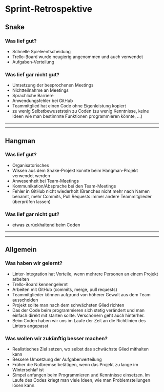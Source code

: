 # Sprint-Retrospektive

## Snake

### Was lief gut?
- Schnelle Spieleentscheidung 
- Trello-Board wurde neugierig angenommen und auch verwendet
- Aufgaben-Verteilung

### Was lief gar nicht gut?
- Umsetzung der besprochenen Meetings
- Nichtteilnahme an Meetings
- Sprachliche Barriere
- Anwendungsfehler bei GitHub
- Teammitglied hat einen Code ohne Eigenleistung kopiert
- zu wenig Selbstbewusststein zu Coden (zu wenig Kenntnisse, keine Ideen wie man bestimmte Funktionen programmieren könnte, ...)

* * * 
* * *

## Hangman

### Was lief gut?
- Organisatorisches 
- Wissen aus dem Snake-Projekt konnte beim  Hangman-Projekt verwendet werden
- Anwesenheit bei Team-Meetings
- Kommunikation/Absprache bei den Team-Meetings
- Fehler in GitHub nicht wiederholt (Branches nicht mehr nach Namen benannt, mehr Commits, Pull Requests immer andere Teammitglieder überprüfen lassen)

### Was lief gar nicht gut?
- etwas zurückhaltend beim Coden

* * *
* * *

## Allgemein

### Was haben wir gelernt?
- Linter-Integration hat Vorteile, wenn mehrere Personen an einem Projekt arbeiten
- Trello-Board kennengelernt
- Arbeiten mit GitHub (commits, merge, pull requests)
- Teammitglieder können aufgrund von höherer Gewalt aus dem Team ausscheiden
- Projekt sollte man nach dem schwächsten Glied richten 
- Das der Code beim programmieren sich stetig verändert und man einfach direkt mit starten sollte. Verschönern geht auch hinterher.
- Beim Coden haben wir uns im Laufe der Zeit an die Richtlinien des Linters angepasst

### Was wollen wir zukünftig besser machen?
- Realistisches Ziel setzen, wo selbst das schwächste Glied mithalten kann
- Bessere Umsetzung der Aufgabenverteilung
- Früher die Notbremse betätigen, wenn das Projekt zu lange im Winterschlaf ist
- Simpel anfangen beim Programmieren und Kenntnisse einsetzen. Im Laufe des Codes kriegt man viele Ideen, wie man Problemstellungen lösen kann. 
